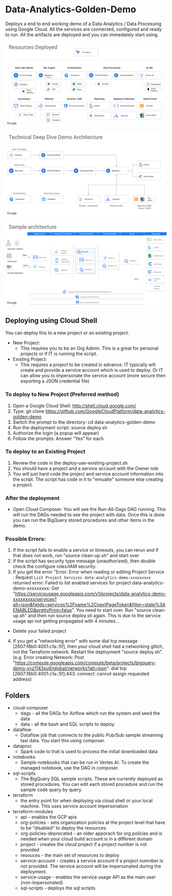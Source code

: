 # Data-Analytics-Golden-Demo
Deploys a end to end working demo of a Data Analytics / Data Processing using Google Cloud.  All the services are connected, configured and ready to run.  All the artifacts are deployed and you can immedately start using.


![alt tag](./images/Architecture-Diagram.png)

![alt tag](./images/Technical-Architecture.png)

![alt tag](./images/Sample-Architecture.png)


## Deploying using Cloud Shell
You can deploy this to a new project or an existing project.
- New Project:
  - This requires you to be an Org Admin.  This is a great for personal projects or if IT is running the script.
- Existing Project:
  - This requires a project to be created in advance.  IT typically will create and provide a service account which is used to deploy.  Or IT can allow you to impersonate the service account (more secure then exporting a JSON credential file)


### To deploy to New Project (Preferred method)
1. Open a Google Cloud Shell: http://shell.cloud.google.com/ 
2. Type: git clone https://github.com/GoogleCloudPlatform/data-analytics-golden-demo
3. Switch the prompt to the directory: cd data-analytics-golden-demo
4. Run the deployment script: source deploy.sh  
5. Authorize the login (a popup will appear)
6. Follow the prompts: Answer “Yes” for each.


### To deploy to an Existing Project
1. Review the code in the deploy-use-existing-project.sh
2. You should have a project and a service account with the Owner role
3. You will just hard code the project and service account information into the script.  The script has code in it to "emualte" someone else creating a project.  


### After the deployment
- Open Cloud Composer.  You will see the Run-All-Dags DAG running.  This will run the DAGs needed to see the project with data.  Once this is done you can run the BigQuery stored procedures and other items in the demo.


### Possible Errors:
1. If the script fails to enable a service or timeouts, you can rerun and if that does not work, run "source clean-up.sh" and start over
2. If the script has security type message (unauthorized), then double check the configure roles/IAM security.
3. If you get the error "Error: Error when reading or editing Project Service : Request `List Project Services data-analytics-demo-xxxxxxxxx` returned error: Failed to list enabled services for project data-analytics-demo-xxxxxxxxx: Get "https://serviceusage.googleapis.com/v1/projects/data-analytics-demo-xxxxxxxxx/services?alt=json&fields=services%2Fname%2CnextPageToken&filter=state%3AENABLED&prettyPrint=false".  You need to start over.  Run "source clean-up.sh" and then run source deploy.sh again.  This is due to the service usage api not getting propagated with 4 minutes...
  - Delete your failed project
4. If you get a "networking error" with some dial tcp message [2607:f8b0:4001:c1a::5f], then your cloud shell had a networking glitch, not the Terraform network.  Restart the deployment "source deploy.sh". (e.g. Error creating Network: Post "https://compute.googleapis.com/compute/beta/projects/bigquery-demo-xvz1143xu9/global/networks?alt=json": dial tcp [2607:f8b0:4001:c1a::5f]:443: connect: cannot assign requested address)



## Folders
- cloud-composer
  - dags - all the DAGs for Airflow which run the system and seed the data
  - data - all the bash and SQL scripts to deploy
- dataflow
  - Dataflow job that connects to the public Pub/Sub sample streaming taxi data.  You start this using composer.
- dataproc
  - Spark code to that is used to process the initial downloaded data
- notebooks
  - Sample notebooks that can be run in Vertex AI.  To create the managed notebook, use the DAG in composer.
- sql-scripts
  - The BigQuery SQL sample scripts. These are currently deployed as stored procedures.  You can edit each stored procedure and run the sample code query by query.
- terraform
  - the entry point for when deploying via cloud shell or your local machine.  This uses service account impersonation
- terraform-modules
  - api - enables the GCP apis
  - org-policies - sets organization policies at the project level that have to be "disabled" to deploy the resources.
  - org-policies-deprecated - an older apporach for org policies and is needed when your cloud build account is in a different domain
  - project - creates the cloud project if a project number is not provided
  - resouces - the main set of resources to deploy
  - service-account - creates a service account if a project numnber is not provided.  The service account will be impersonated during the deployment.
  - service-usage - enables the service usage API as the main user (non-impersonated)
  - sql-scripts - deploys the sql scripts

